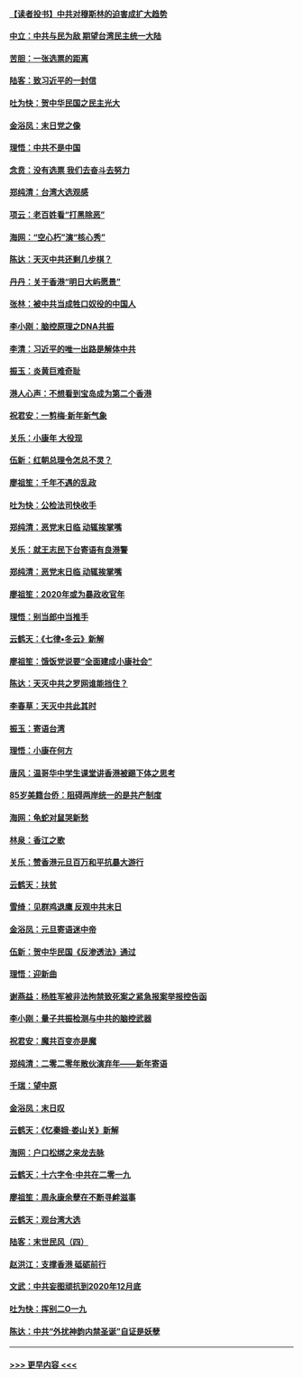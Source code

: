 #### [【读者投书】中共对穆斯林的迫害成扩大趋势](../pages/nsc993/n11791371.md?t=01150822) 
#### [中立：中共与民为敌 期望台湾民主统一大陆](../pages/nsc993/n11790392.md?t=01150822) 
#### [苦胆：一张选票的距离](../pages/nsc993/n11788914.md?t=01150822) 
#### [陆客：致习近平的一封信](../pages/nsc993/n11788867.md?t=01150822) 
#### [吐为快：贺中华民国之民主光大](../pages/nsc993/n11788618.md?t=01150822) 
#### [金浴凤：末日党之像](../pages/nsc993/n11787475.md?t=01150822) 
#### [理悟：中共不是中国](../pages/nsc993/n11787463.md?t=01150822) 
#### [念贲：没有选票  我们去奋斗去努力](../pages/nsc993/n11787398.md?t=01150822) 
#### [郑纯清：台湾大选观感](../pages/nsc993/n11786210.md?t=01150822) 
#### [项云：老百姓看“打黑除恶”](../pages/nsc993/n11785398.md?t=01150822) 
#### [海网：“空心朽”演“核心秀”](../pages/nsc993/n11783874.md?t=01150822) 
#### [陈达：天灭中共还剩几步棋？](../pages/nsc993/n11783719.md?t=01150822) 
#### [丹丹：关于香港“明日大屿愿景”](../pages/nsc993/n11783273.md?t=01150822) 
#### [张林：被中共当成牲口奴役的中国人](../pages/nsc993/n11782397.md?t=01150822) 
#### [李小刚：脑控原理之DNA共振](../pages/nsc993/n11780962.md?t=01150822) 
#### [李清：习近平的唯一出路是解体中共](../pages/nsc993/n11780866.md?t=01150822) 
#### [振玉：炎黄巨难奇耻](../pages/nsc993/n11779632.md?t=01150822) 
#### [港人心声：不想看到宝岛成为第二个香港](../pages/nsc993/n11778817.md?t=01150822) 
#### [祝君安：一剪梅‧新年新气象](../pages/nsc993/n11776340.md?t=01150822) 
#### [关乐：小康年 大役现](../pages/nsc993/n11774213.md?t=01150822) 
#### [伍新：红朝总理令怎总不灵？](../pages/nsc993/n11770813.md?t=01150822) 
#### [廖祖笙：千年不遇的乱政](../pages/nsc993/n11770373.md?t=01150822) 
#### [吐为快：公检法司快收手](../pages/nsc993/n11770359.md?t=01150822) 
#### [郑纯清：恶党末日临 动辄挨掌嘴](../pages/nsc993/n11769912.md?t=01150822) 
#### [关乐：就王志民下台寄语有良港警](../pages/nsc993/n11769903.md?t=01150822) 
#### [郑纯清：恶党末日临 动辄挨掌嘴](../pages/nsc993/n11769356.md?t=01150822) 
#### [廖祖笙：2020年或为暴政收官年](../pages/nsc993/n11768216.md?t=01150822) 
#### [理悟：别当郎中当推手](../pages/nsc993/n11768243.md?t=01150822) 
#### [云鹤天：《七律▪冬云》新解](../pages/nsc993/n11768204.md?t=01150822) 
#### [廖祖笙：饿饭党说要“全面建成小康社会”](../pages/nsc993/n11767482.md?t=01150822) 
#### [陈达：天灭中共之罗网谁能挡住？](../pages/nsc993/n11767465.md?t=01150822) 
#### [李春草：天灭中共此其时](../pages/nsc993/n11767452.md?t=01150822) 
#### [振玉：寄语台湾](../pages/nsc993/n11767432.md?t=01150822) 
#### [理悟：小康在何方](../pages/nsc993/n11767394.md?t=01150822) 
#### [唐风：温哥华中学生课堂讲香港被踢下体之思考](../pages/nsc993/n11766848.md?t=01150822) 
#### [85岁美籍台侨：阻碍两岸统一的是共产制度](../pages/nsc993/n11765043.md?t=01150822) 
#### [海网：龟蛇对鼠哭新愁](../pages/nsc993/n11764895.md?t=01150822) 
#### [林泉：香江之歌](../pages/nsc993/n11764415.md?t=01150822) 
#### [关乐：赞香港元旦百万和平抗暴大游行](../pages/nsc993/n11764382.md?t=01150822) 
#### [云鹤天：扶贫](../pages/nsc993/n11764245.md?t=01150822) 
#### [雪绮：见群鸡退鹰  反观中共末日](../pages/nsc993/n11762112.md?t=01150822) 
#### [金浴凤：元旦寄语迷中帝](../pages/nsc993/n11761788.md?t=01150822) 
#### [伍新：贺中华民国《反渗透法》通过](../pages/nsc993/n11761994.md?t=01150822) 
#### [理悟：迎新曲](../pages/nsc993/n11761152.md?t=01150822) 
#### [谢燕益：杨胜军被非法拘禁致死案之紧急报案举报控告函](../pages/nsc993/n11756134.md?t=01150822) 
#### [李小刚：量子共振检测与中共的脑控武器](../pages/nsc993/n11754518.md?t=01150822) 
#### [祝君安：魔共百变亦是魔](../pages/nsc993/n11754469.md?t=01150822) 
#### [郑纯清：二零二零年散伙演弃年——新年寄语](../pages/nsc993/n11754195.md?t=01150822) 
#### [千瑞：望中原](../pages/nsc993/n11754159.md?t=01150822) 
#### [金浴凤：末日叹](../pages/nsc993/n11752359.md?t=01150822) 
#### [云鹤天：《忆秦娥‧娄山关》新解](../pages/nsc993/n11752348.md?t=01150822) 
#### [海网：户口松绑之来龙去脉](../pages/nsc993/n11752328.md?t=01150822) 
#### [云鹤天：十六字令‧中共在二零一九](../pages/nsc993/n11752305.md?t=01150822) 
#### [廖祖笙：周永康余孽在不断寻衅滋事](../pages/nsc993/n11751013.md?t=01150822) 
#### [云鹤天：观台湾大选](../pages/nsc993/n11751007.md?t=01150822) 
#### [陆客：末世民风（四）](../pages/nsc993/n11749203.md?t=01150822) 
#### [赵洪江：支撑香港 砥砺前行](../pages/nsc993/n11748482.md?t=01150822) 
#### [文武：中共妄图顽抗到2020年12月底](../pages/nsc993/n11748446.md?t=01150822) 
#### [吐为快：挥别二O一九](../pages/nsc993/n11748411.md?t=01150822) 
#### [陈达：中共“外扰神韵内禁圣诞”自证是妖孽](../pages/nsc993/n11748226.md?t=01150822) 

----
#### [ >>> 更早内容 <<< ](../indexes/nsc993-earlier.md)
